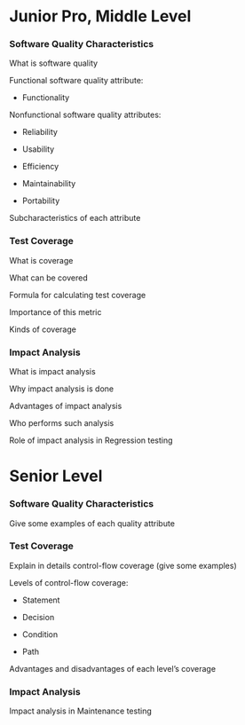 # Junior Pro, Middle Level
### Software Quality Characteristics
What is software quality

Functional software quality attribute:
* Functionality

Nonfunctional software quality attributes:
* Reliability

* Usability

* Efficiency

* Maintainability

* Portability

Subcharacteristics of each attribute

### Test Coverage
What is coverage

What can be covered

Formula for calculating test coverage

Importance of this metric

Kinds of coverage

### Impact Analysis 
What is impact analysis

Why impact analysis is done

Advantages of impact analysis

Who performs such analysis

Role of impact analysis in Regression testing

# Senior Level
### Software Quality Characteristics
Give some examples of each quality attribute

### Test Coverage
Explain in details control-flow coverage (give some examples)

Levels of control-flow coverage:

* Statement

* Decision

* Condition

* Path

Advantages and disadvantages of each level’s coverage

### Impact Analysis 
Impact analysis in Maintenance testing